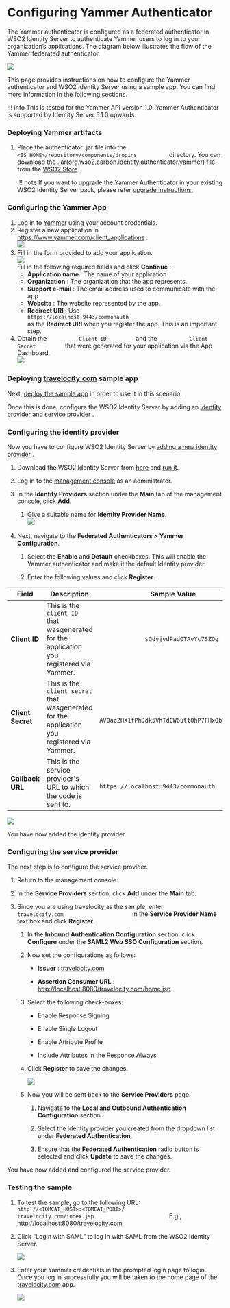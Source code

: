 # Configuring Yammer Authenticator

The Yammer authenticator is configured as a federated authenticator in
WSO2 Identity Server to authenticate Yammer users to log in to your
organization’s applications. The diagram below illustrates the flow of
the Yammer federated authenticator.

![](../../assets/img/48290727/76746158.png) 

This page provides instructions on how to configure the Yammer
authenticator and WSO2 Identity Server using a sample app. You can find
more information in the following sections.

!!! info 
    This is tested for the Yammer API version 1.0. Yammer Authenticator is
    supported by Identity Server 5.1.0 upwards.

### Deploying Yammer artifacts

1.  Place the authenticator .jar file into the
    `            <IS_HOME>/repository/components/dropins           `
    directory. You can download the
    .jar(org.wso2.carbon.identity.authenticator.yammer) file from the
    [WSO2
    Store](https://store.wso2.com/store/assets/isconnector/details/0e1f0ba7-c4dc-4826-afa7-ba3adef00e7b)
    .

    !!! note
        If you want to upgrade the Yammer Authenticator in your existing
        WSO2 Identity Server pack, please refer [upgrade
        instructions.](../../develop/upgrading-an-authenticator)
    

### Configuring the Yammer App

1.  Log in to [Yammer](https://www.yammer.com/wso2.com/?show_login=true)
    using your account credentials.
2.  Register a new application in
    <https://www.yammer.com/client_applications> .  
    ![](../../assets/img/48290733/48220784.png) 
3.  Fill in the form provided to add your application.  
    ![](../../assets/img/48290733/48220783.png)   
    Fill in the following required fields and click **Continue** :
    -   **Application name** : The name of your application
    -   **Organization** : The organization that the app represents.
    -   **Support e-mail** : The email address used to communicate with
        the app.
    -   **Website** : The website represented by the app.
    -   **Redirect URI** : Use
        `                                          https://localhost:9443/commonauth                                       `
        as the **Redirect URI** when you register the app. This is an
        important step.
4.  Obtain the `           Client ID          ` and the
    `           Client Secret          ` that were generated for your
    application via the App Dashboard.  
    ![](../../assets/img/48290733/76747751.png)   
      

### Deploying [travelocity.com](http://travelocity.com) sample app

Next, [deploy the sample app](../../develop/deploying-the-sample-app) in order to
use it in this scenario.

Once this is done, configure the WSO2 Identity Server by adding an
[identity
provider](../../learn/adding-and-configuring-an-identity-provider)
and [service
provider](../../learn/adding-and-configuring-a-service-provider)
.

### Configuring the identity provider

Now you have to configure WSO2 Identity Server by [adding a new identity
provider](../../learn/adding-and-configuring-an-identity-provider)
.

1.  Download the WSO2 Identity Server from
    [here](http://wso2.com/products/identity-server/) and [run
    it](../../setup/running-the-product).
2.  Log in to the [management
    console](../../setup/getting-started-with-the-management-console)
    as an administrator.
3.  In the **Identity Providers** section under the **Main** tab of the
    management console, click **Add**.
    1.  Give a suitable name for **Identity Provider Name**.  
        ![](../../assets/img/48290733/76747696.png) 
4.  Next, navigate to the **Federated Authenticators \> Yammer
    Configuration**.

    1.  Select the **Enable** and **Default** checkboxes. This will
        enable the Yammer authenticator and make it the default Identity
        provider.

    2.  Enter the following values and click **Register**.

| Field             | Description                                                                                                             | Sample Value                                                                                                               |
|-------------------|-------------------------------------------------------------------------------------------------------------------------|----------------------------------------------------------------------------------------------------------------------------|
| **Client ID**     | This is the `              client ID             ` that wasgenerated for the application you registered via Yammer.     | `              sGdyjvdPadOTAvYc7SZOg             `                                                                         |
| **Client Secret** | This is the `              client secret             ` that wasgenerated for the application you registered via Yammer. | `              AV0acZHX1fPhJdk5VhTdCW6utt0hP7FHxOb72Gznqo             `                                                    |
| **Callback URL**  | This is the service provider's URL to which the code is sent to.                                                        | `                                             https://localhost:9443/commonauth                                          ` |

![](../../assets/img/48290733/76747701.png) 

You have now added the identity provider.

### Configuring the service provider

The next step is to configure the service provider.

1.  Return to the management console.

2.  In the **Service Providers** section, click **Add** under the
    **Main** tab.

3.  Since you are using travelocity as the sample, enter
    `                         travelocity.com                       `
    in the **Service Provider Name** text box and click **Register**.

    1.  In the **Inbound Authentication Configuration** section, click
        **Configure** under the **SAML2 Web SSO Configuration** section.

    2.  Now set the configurations as follows:

        -   **Issuer** : [travelocity.com](http://travelocity.com)

        -   **Assertion Consumer URL** :
            <http://localhost:8080/travelocity.com/home.jsp>

    3.  Select the following check-boxes:

        -   Enable Response Signing

        -   Enable Single Logout

        -   Enable Attribute Profile

        -   Include Attributes in the Response Always

    4.  Click **Register** to save the changes.

        ![](../../assets/img/48290733/103332432.png)

    5.  Now you will be sent back to the **Service Providers** page.

        1.  Navigate to the **Local and Outbound Authentication
            Configuration** section.

        2.  Select the identity provider you created from the dropdown
            list under **Federated Authentication**.

        3.  Ensure that the **Federated Authentication** radio button is
            selected and click **Update** to save the changes.

You have now added and configured the service provider.

### Testing the sample

1.  To test the sample, go to the following URL:
    `             http://<TOMCAT_HOST>:<TOMCAT_PORT>/                           travelocity.com/index.jsp                         `
    E.g., <http://localhost:8080/travelocity.com>

2.  Click “Login with SAML” to log in with SAML from the WSO2 Identity
    Server.

    ![](../../assets/img/48290733/76747730.png)  

3.  Enter your Yammer credentials in the prompted login page to login.
    Once you log in successfully you will be taken to the home page of
    the [travelocity.com](http://travelocity.com) app.

    ![](../../assets/img/48290733/76747748.png) 